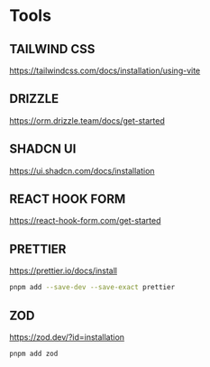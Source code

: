 # Tools

## TAILWIND CSS
https://tailwindcss.com/docs/installation/using-vite


## DRIZZLE
https://orm.drizzle.team/docs/get-started


## SHADCN UI
https://ui.shadcn.com/docs/installation


## REACT HOOK FORM
https://react-hook-form.com/get-started


## PRETTIER
https://prettier.io/docs/install

```bash
pnpm add --save-dev --save-exact prettier
```

## ZOD
https://zod.dev/?id=installation

```bash
pnpm add zod
```
